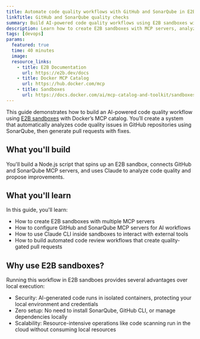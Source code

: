 ```yaml
---
title: Automate code quality workflows with GitHub and SonarQube in E2B sandboxes
linkTitle: GitHub and SonarQube quality checks
summary: Build AI-powered code quality workflows using E2B sandboxes with Docker's MCP catalog to automate GitHub and SonarQube integration.
description: Learn how to create E2B sandboxes with MCP servers, analyze code quality with SonarQube, and generate quality-gated pull requests using GitHub—all through natural language interactions with Claude.
tags: [devops]
params:
  featured: true
  time: 40 minutes
  image:
  resource_links:
    - title: E2B Documentation
      url: https://e2b.dev/docs
    - title: Docker MCP Catalog
      url: https://hub.docker.com/mcp
    - title: Sandboxes
      url: https://docs.docker.com/ai/mcp-catalog-and-toolkit/sandboxes/
---
```


This guide demonstrates how to build an AI-powered code quality workflow using
[E2B sandboxes](https://e2b.dev/docs) with Docker’s MCP catalog. You’ll create
a system that automatically analyzes code quality issues in GitHub repositories
using SonarQube, then generate pull requests with fixes.

## What you'll build

You'll build a Node.js script that spins up an E2B sandbox, connects GitHub
and SonarQube MCP servers, and uses Claude to analyze code quality and propose
improvements.

## What you'll learn

In this guide, you'll learn:

- How to create E2B sandboxes with multiple MCP servers
- How to configure GitHub and SonarQube MCP servers for AI workflows
- How to use Claude CLI inside sandboxes to interact with external tools
- How to build automated code review workflows that create quality-gated
pull requests

## Why use E2B sandboxes?

Running this workflow in E2B sandboes provides several advantages over
local execution:

- Security: AI-generated code runs in isolated containers, protecting your
local environment and credentials
- Zero setup: No need to install SonarQube, GitHub CLI, or manage dependencies
locally
- Scalability: Resource-intensive operations like code scanning run in the
cloud without consuming local resources
